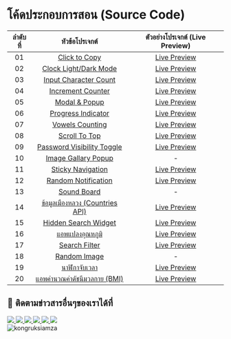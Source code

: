 # โค้ดประกอบการสอน (Source Code)

| ลำดับที่ |                   หัวข้อโปรเจกต์             |ตัวอย่างโปรเจกต์ (Live Preview)|
|:----:|:------------------------------------------:|:-----------:|
|   01  | [Click to Copy](https://github.com/kongruksiamza/javascript-projects/tree/main/ClicktoCopy)|[Live Preview](https://codepen.io/kongruksiamstudio/full/xxoOPwX)|
|   02  | [Clock Light/Dark Mode](https://github.com/kongruksiamza/javascript-projects/tree/main/ClockLightDarkMode)|[Live Preview](https://codepen.io/kongruksiamstudio/full/wvLWPKL)|
|   03  | [Input Character Count](https://github.com/kongruksiamza/javascript-projects/tree/main/InputCharacterCount)|[Live Preview](https://codepen.io/kongruksiamstudio/full/KKjMyVd)|
|   04  | [Increment Counter](https://github.com/kongruksiamza/javascript-projects/tree/main/IncrementCounter)|[Live Preview](https://codepen.io/kongruksiamstudio/full/NWZrwNW)|
|   05  | [Modal & Popup](https://github.com/kongruksiamza/javascript-projects/tree/main/ModalPopup)|[Live Preview](https://codepen.io/kongruksiamstudio/full/ZEdOaWB)|
|   06  | [Progress Indicator](https://github.com/kongruksiamza/javascript-projects/tree/main/PageScroll-Indicator)|[Live Preview](https://codepen.io/kongruksiamstudio/full/gONMXrE)|
|   07  | [Vowels Counting](https://github.com/kongruksiamza/javascript-projects/tree/main/VowelCounting)|[Live Preview](https://codepen.io/kongruksiamstudio/full/JjQKOKM)|
|   08  | [Scroll To Top](https://github.com/kongruksiamza/javascript-projects/tree/main/ScrollToTop)|[Live Preview](https://codepen.io/kongruksiamstudio/full/PorzOGv)|
|   09  | [Password Visibility Toggle](https://github.com/kongruksiamza/javascript-projects/tree/main/Password-Visibility)|[Live Preview](https://codepen.io/kongruksiamstudio/full/ZEdOaBL)|
|   10  | [Image Gallary Popup](https://github.com/kongruksiamza/javascript-projects/tree/main/Image-Gallery-Popup)|-|
|   11  | [Sticky Navigation](https://github.com/kongruksiamza/javascript-projects/tree/main/Sticky-Navigation)|[Live Preview](https://codepen.io/kongruksiamstudio/full/MWMeOJb)|
|   12  | [Random Notification](https://github.com/kongruksiamza/javascript-projects/tree/main/Random%20Notification)|[Live Preview](https://codepen.io/kongruksiamstudio/full/mdZEqRv)|
|   13  | [Sound Board](https://github.com/kongruksiamza/javascript-projects/tree/main/SoundBoard)|-|
|   14  | [ข้อมูลเมืองหลวง (Countries API)](https://github.com/kongruksiamza/javascript-projects/tree/main/CountriesAPI)|[Live Preview](https://codepen.io/kongruksiamstudio/full/abgZVJE)|
|   15  | [Hidden Search Widget](https://github.com/kongruksiamza/javascript-projects/tree/main/Hidden%20Search%20Widget)|[Live Preview](https://codepen.io/kongruksiamstudio/full/GRbqOWL)|
|   16  | [แอพแปลงอุณหภูมิ](https://github.com/kongruksiamza/javascript-projects/tree/main/Temperature-Converter)|[Live Preview](https://codepen.io/kongruksiamstudio/full/poXbdPE)|
|   17  | [Search Filter](https://github.com/kongruksiamza/javascript-projects/tree/main/Search-Filter)|[Live Preview](https://codepen.io/kongruksiamstudio/full/dyBXZWq)|
|   18  | [Random Image](https://github.com/kongruksiamza/javascript-projects/tree/main/RandomImage-UnsplashAPI)|-|
|   19  | [นาฬิกาจับเวลา](https://github.com/kongruksiamza/javascript-projects/tree/main/Stopwatch)|[Live Preview](https://codepen.io/kongruksiamstudio/full/VwJjrWE)|
|   20  | [แอพคำนวณค่าดัชนีมวลกาย (BMI)](https://github.com/kongruksiamza/javascript-projects/tree/main/BMI-Calculator)|[Live Preview](https://codepen.io/kongruksiamstudio/pen/wvLWPqv)|

## 📢 ติดตามข่าวสารอื่นๆของเราได้ที่
<div id="badges">
  <a href="https://www.facebook.com/KongRuksiamTutorial" target="_blank">
    <img src="https://img.shields.io/badge/Facebook-1877F2?style=for-the-badge&logo=facebook&logoColor=white"/>
  </a>
  <a href="https://www.youtube.com/@KongRuksiamOfficial" target="_blank">
    <img src="https://img.shields.io/badge/YouTube-FF0000?style=for-the-badge&logo=youtube&logoColor=white"/>
  </a>
    <a href="https://www.udemy.com/user/kong-ruksiam/" target="_blank">
    <img src="https://img.shields.io/badge/Udemy-A435F0?style=for-the-badge&logo=Udemy&logoColor=white"/>
  </a>
  <a href="https://medium.com/@kongruksiam" target="_blank">
    <img src="https://img.shields.io/badge/Medium-12100E?style=for-the-badge&logo=medium&logoColor=white"/>
  </a>
  <a href="https://codepen.io/kongruksiamstudio" target="_blank">
    <img src="https://img.shields.io/badge/Codepen-000000?style=for-the-badge&logo=codepen&logoColor=white"/>
  </a>
  <a href="https://www.tiktok.com/@kongruksiamstudio" target="_blank">
    <img src="https://img.shields.io/badge/TikTok-000000?style=for-the-badge&logo=tiktok&logoColor=white"/>
  </a>
  <br>
  <img src="https://komarev.com/ghpvc/?username=kongruksiamza&style=flat-square&color=blue" alt="kongruksiamza"/>
</div>
